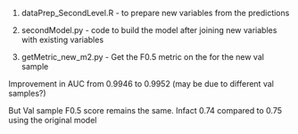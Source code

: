 1. dataPrep_SecondLevel.R - to prepare new variables from the predictions

2. secondModel.py - code to build the model after joining new variables with existing variables

3. getMetric_new_m2.py - Get the F0.5 metric on the for the new val sample

Improvement in AUC from 0.9946 to 0.9952 (may be due to different val samples?)

But Val sample F0.5 score remains the same. Infact 0.74 compared to 0.75 using the original model 
